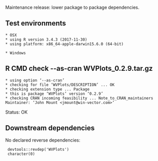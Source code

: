 
Maintenance release: lower package to package dependencies.

## Test environments

    * OSX
    * using R version 3.4.3 (2017-11-30)
    * using platform: x86_64-apple-darwin15.6.0 (64-bit)

    * Windows



## R CMD check --as-cran WVPlots_0.2.9.tar.gz

    * using option ‘--as-cran’
    * checking for file ‘WVPlots/DESCRIPTION’ ... OK
    * checking extension type ... Package
    * this is package ‘WVPlots’ version ‘0.2.9’
    * checking CRAN incoming feasibility ... Note_to_CRAN_maintainers
    Maintainer: ‘John Mount <jmount@win-vector.com>’

Status: OK

## Downstream dependencies

No declared reverse dependencies:

     devtools::revdep('WVPlots')
     character(0)
